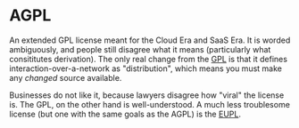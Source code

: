 # AGPL

An extended GPL license meant for the Cloud Era and SaaS Era.
It is worded ambiguously, and people still disagree what it means
(particularly what consititutes derivation). The only real change
from the [GPL](./gpl.md) is that it defines interaction-over-a-network as
"distribution", which means you must make any _changed_ source available.

Businesses do not like it, because lawyers disagree how "viral" the
license is. The GPL, on the other hand is well-understood. A much
less troublesome license (but one with the same goals as the AGPL)
is the [EUPL](./eupl.md).